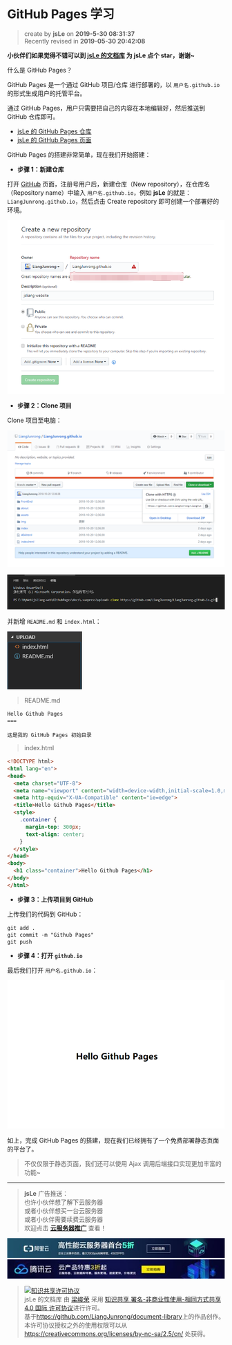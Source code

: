 GitHub Pages 学习
===

> create by **jsLe** on **2019-5-30 08:31:37**  
> Recently revised in **2019-05-30 20:42:08**

**小伙伴们如果觉得不错可以到 [jsLe 的文档库](https://github.com/LiangJunrong/document-library) 为 jsLe 点个 star，谢谢~**

什么是 GitHub Pages？

GitHub Pages 是一个通过 GitHub 项目/仓库 进行部署的，以 `用户名.github.io` 的形式生成用户的托管平台。

通过 GitHub Pages，用户只需要把自己的内容在本地编辑好，然后推送到 GitHub 仓库即可。

* [jsLe 的 GitHub Pages 仓库](https://github.com/LiangJunrong/LiangJunrong.github.io)
* [jsLe 的 GitHub Pages 页面](https://liangjunrong.github.io/)

GitHub Pages 的搭建非常简单，现在我们开始搭建：

* **步骤 1：新建仓库**

打开 [GitHub](https://github.com/) 页面，注册号用户后，新建仓库（New repository），在仓库名（Repository name）中输入 `用户名.github.io`，例如 **jsLe** 的就是：`LiangJunrong.github.io`，然后点击 Create repository 即可创建一个部署好的环境。

![图](../../../public-repertory/img/other-GitHub-Pages-1.png)

* **步骤 2：Clone 项目**

Clone 项目至电脑：

![图](../../../public-repertory/img/other-GitHub-Pages-2.png)

![图](../../../public-repertory/img/other-GitHub-Pages-3.png)

并新增 `README.md` 和 `index.html`：

![图](../../../public-repertory/img/other-GitHub-Pages-4.png)

> README.md

```
Hello Github Pages
===

这是我的 GitHub Pages 初始目录
```

> index.html

```html
<!DOCTYPE html>
<html lang="en">
<head>
  <meta charset="UTF-8">
  <meta name="viewport" content="width=device-width,initial-scale=1.0,maximum-scale=1.0,user-scalable=no">
  <meta http-equiv="X-UA-Compatible" content="ie=edge">
  <title>Hello Github Pages</title>
  <style>
    .container {
      margin-top: 300px;
      text-align: center;
    }
  </style>
</head>
<body>
  <h1 class="container">Hello Github Pages</h1>
</body>
</html>
```

* **步骤 3：上传项目到 GitHub**

上传我们的代码到 GitHub：

```
git add .
git commit -m "Github Pages"
git push
```

* **步骤 4：打开 `github.io`**

最后我们打开 `用户名.github.io`：

![图](../../../public-repertory/img/other-GitHub-Pages-5.png)

如上，完成 GitHub Pages 的搭建，现在我们已经拥有了一个免费部署静态页面的平台了。

> 不仅仅限于静态页面，我们还可以使用 Ajax 调用后端接口实现更加丰富的功能~

---

> **jsLe** 广告推送：  
> 也许小伙伴想了解下云服务器  
> 或者小伙伴想买一台云服务器  
> 或者小伙伴需要续费云服务器  
> 欢迎点击 **[云服务器推广](https://github.com/LiangJunrong/document-library/blob/master/other-library/Monologue/%E7%A8%B3%E9%A3%9F%E8%89%B0%E9%9A%BE.md)** 查看！

[![图](../../../public-repertory/img/z-small-seek-ali-3.jpg)](https://promotion.aliyun.com/ntms/act/qwbk.html?userCode=w7hismrh)
[![图](../../../public-repertory/img/z-small-seek-tencent-2.jpg)](https://cloud.tencent.com/redirect.php?redirect=1014&cps_key=49f647c99fce1a9f0b4e1eeb1be484c9&from=console)

> <a rel="license" href="http://creativecommons.org/licenses/by-nc-sa/4.0/"><img alt="知识共享许可协议" style="border-width:0" src="https://i.creativecommons.org/l/by-nc-sa/4.0/88x31.png" /></a><br /><span xmlns:dct="http://purl.org/dc/terms/" property="dct:title">jsLe 的文档库</span> 由 <a xmlns:cc="http://creativecommons.org/ns#" href="https://github.com/LiangJunrong/document-library" property="cc:attributionName" rel="cc:attributionURL">梁峻荣</a> 采用 <a rel="license" href="http://creativecommons.org/licenses/by-nc-sa/4.0/">知识共享 署名-非商业性使用-相同方式共享 4.0 国际 许可协议</a>进行许可。<br />基于<a xmlns:dct="http://purl.org/dc/terms/" href="https://github.com/LiangJunrong/document-library" rel="dct:source">https://github.com/LiangJunrong/document-library</a>上的作品创作。<br />本许可协议授权之外的使用权限可以从 <a xmlns:cc="http://creativecommons.org/ns#" href="https://creativecommons.org/licenses/by-nc-sa/2.5/cn/" rel="cc:morePermissions">https://creativecommons.org/licenses/by-nc-sa/2.5/cn/</a> 处获得。